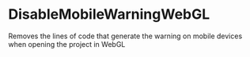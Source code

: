 # DisableMobileWarningWebGL

Removes the lines of code that generate the warning on mobile devices when opening the project in WebGL
